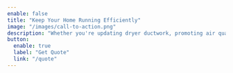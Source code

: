 ```yaml
---
enable: false
title: "Keep Your Home Running Efficiently"
image: "/images/call-to-action.png"
description: "Whether you're updating dryer ductwork, promoting air quality, or safeguarding your property from fire hazards, LintLifter delivers professional, dependable service tailored to your needs."
button:
  enable: true
  label: "Get Quote"
  link: "/quote"
---
```


